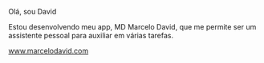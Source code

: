Olá, sou David

Estou desenvolvendo meu app, MD Marcelo David, que me permite ser um assistente pessoal para auxiliar em várias tarefas.

www.marcelodavid.com

<!---
davidskris/davidskris is a ✨ special ✨ repository because its `README.md` (this file) appears on your GitHub profile.
You can click the Preview link to take a look at your changes.
--->

